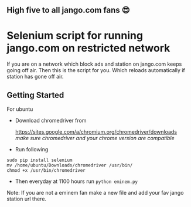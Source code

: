 ## High five to all jango.com fans :heart_eyes:

# Selenium script for running jango.com on restricted network

If you are on a network which block ads and station on jango.com keeps going off air.
Then this is the script for you. Which reloads automatically if station has gone off air.

## Getting Started

For ubuntu

- Download chromedriver from

  https://sites.google.com/a/chromium.org/chromedriver/downloads     
  *make sure chromedriver and your chrome version are compatible*

- Run following

```
sudo pip install selenium
mv /home/ubuntu/Downloads/chromedriver /usr/bin/
chmod +x /usr/bin/chromedriver
```

- Then everyday at  1100 hours run `python eminem.py`

Note: If you are not a eminem fan make a new file and add your fav jango station url there.

